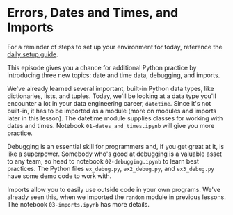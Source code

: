 # Errors, Dates and Times, and Imports

For a reminder of steps to set up your environment for today, reference the [daily setup guide](https://github.com/datastackacademy/data-engineering-bootcamp/blob/daily_setup_guide/getting-started/daily_setup.md).
 
 This episode gives you a chance for additional Python practice by introducing three new topics: date and time data, debugging, and imports.

We've already learned several important, built-in Python data types, like dictionaries, lists, and tuples. Today, we'll be looking at a data type you'll encounter a lot in your data engineering career, `datetime`. Since it's not built-in, it has to be imported as a module (more on modules and imports later in this lesson). The datetime module supplies classes for working with dates and times. Notebook `01-dates_and_times.ipynb` will give you more practice.

Debugging is an essential skill for programmers and, if you get great at it, is like a superpower. Somebody who's good at debugging is a valuable asset to any team, so head to notebook `02-debugging.ipynb` to learn best practices. The Python files `ex_debug.py`, `ex2_debug.py`, and `ex3_debug.py` have some demo code to work with.

Imports allow you to easily use outside code in your own programs. We've already seen this, when we imported the `random` module in previous lessons. The notebook `03-imports.ipynb` has more details. 
